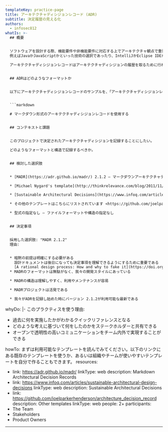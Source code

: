 ```yaml
---
templateKey: practice-page
title: アーキテクチャディシジョンレコード (ADR)
subtitle: 決定履歴の見える化
authors:
  - infosec812
whatIs: >-
  ## 概要


  ソフトウェアを設計する際、機能要件や非機能要件に対応する上でアーキテクチャ観点で重要な設計の判断をすることがあります。このアーキテクチャ観点で重要な判断を[アーキテクチャディシジョン (Architectural Decision, AD)](https://en.wikipedia.org/wiki/Architectural_decision) と呼びます。
  例えばJavaかJavaScriptかといった技術の選択であったり、IntelliJかEclipse IDEかといったIDEの選択であったり、[SLF4J](https://www.slf4j.org/) か [java.util.logging](https://docs.oracle.com/javase/8/docs/api/java/util/logging/package-summary.html) かといったライブラリの選択であったり、Undoを何度実行できるようにしておくかといった機能実装上の判断などです。厳密に「アーキテクチャ」に関する決定と捉えがちですが、それより意味は広く、上記の例に挙げたような、何らかの形でアーキテクチャへの影響の可能性がある決定はアーキテクチャディシジョンと呼びます。

  アーキテクチャディシジョンレコードはアーキテクチャディシジョンの履歴を取るために行われます。できるだけ簡単に実施できるべきもので、a) 決定を記録する b) 決定のバージョンを管理する ことができるようにします。


  ## ADRはどのようなフォーマットか


  以下にアーキテクチャディシジョンレコードのサンプルを、「アーキテクチャディシジョンレコードをマークダウンで記録することを決定する」シナリオで記述してみます。


  ```markdown

  # マークダウン形式のアーキテクチャディシジョンレコードを使用する


  ## コンテキストと課題


  このプロジェクトで決定されたアーキテクチャディシジョンを記録することにしたい。

  どのようなフォーマットと構造で記録するべきか。


  ## 検討した選択肢


  * [MADR](https://adr.github.io/madr/) 2.1.2 – マークダウンアーキテクチャディシジョンレコード

  * [Michael Nygard's template](http://thinkrelevance.com/blog/2011/11/15/documenting-architecture-decisions) – "ADR" の用語が初めて使われたのはこちら

  * [Sustainable Architectural Decisions](https://www.infoq.com/articles/sustainable-architectural-design-decisions) – The Y-Statements

  * その他のテンプレートはこちらにリストされています <https://github.com/joelparkerhenderson/architecture_decision_record>

  * 型式の指定なし – ファイルフォーマットや構造の指定なし


  ## 決定事項


  採用した選択肢: "MADR 2.1.2"
  理由:


  * 暗黙の前提は明確にする必要がある
    設計ドキュメントは後日になっても決定事項を理解できるようにするために重要である
    [A rational design process: How and why to fake it](https://doi.org/10.1109/TSE.1986.6312940) も参照のこと。
  * MADRのフォーマットは無駄がなく、我々の開発スタイルにあっている

  * MADRの構造は理解しやすく、利用やメンテナンスが容易

  * MADRプロジェクトは活発である

  * 我々がADRを記録し始めた時にバージョン 2.1.2が利用可能な最新である

  ```
whyDo: |-
  このプラクティスを使う理由:

  * 過去に何を実施したかがわかるクイックリファレンスとなる
  * どのような考えに基づいて何をしたのかをステークホルダーと共有できる
  * オープンで透明性の高いコミュニケーションをチーム内外で実現することができる

howTo: まずは利用可能なテンプレートを読んでみてください。以下のリンクにある既存のテンプレートを使うか、あるいは組織やチームが使いやすいテンプレートを自分で作ることもできます。
resources:
  - link: https://adr.github.io/madr/
    linkType: web
    description: Markdown Architectural Decision Records
  - link: https://www.infoq.com/articles/sustainable-architectural-design-decisions
    linkType: web
    description: Sustainable Architectural Decisions
  - link: https://github.com/joelparkerhenderson/architecture_decision_record
    description: Other templates
    linkType: web
people: 2+
participants:
  - The Team
  - Stakeholders
  - Product Owners
---
```

